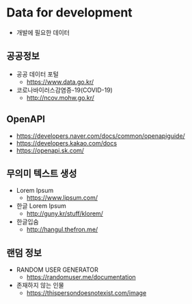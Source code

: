 # Data for development
* 개발에 필요한 데이터

## 공공정보
* 공공 데이터 포털
  * https://www.data.go.kr/
* 코로나바이러스감염증-19(COVID-19)
  * http://ncov.mohw.go.kr/

## OpenAPI
* https://developers.naver.com/docs/common/openapiguide/
* https://developers.kakao.com/docs
* https://openapi.sk.com/

## 무의미 텍스트 생성
* Lorem Ipsum
  * https://www.lipsum.com/
* 한글 Lorem Ipsum
  * http://guny.kr/stuff/klorem/
* 한글입숨
  * http://hangul.thefron.me/

## 랜덤 정보
* RANDOM USER GENERATOR
  * https://randomuser.me/documentation
* 존재하지 않는 인물
  * https://thispersondoesnotexist.com/image


